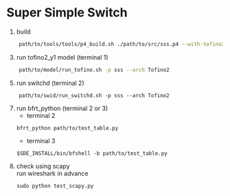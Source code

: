 # Super Simple Switch
1. build
```bash
    path/to/tools/tools/p4_build.sh ./path/to/src/sss.p4 --with-tofino2
```
3. run tofino2_y1 model (terminal 1) 
```bash
    path/to/model/run_tofino.sh -p sss --arch Tofino2
```
5. run switchd (terminal 2)
```
    path/to/swid/run_switchd.sh -p sss --arch Tofino2
```
7. run bfrt_python (terminal 2 or 3) <br>
   - terminal 2
    ```
    bfrt_python path/to/test_table.py
    ```
   - terminal 3
    ```
    $SDE_INSTALL/bin/bfshell -b path/to/test_table.py
    ```
8. check using scapy <br>
   run wireshark in advance 
   ```
   sudo python test_scapy.py
   ```
